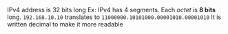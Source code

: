 IPv4 address is 32 bits long
Ex: IPv4 has 4 segments. Each *octet* is **8 bits** long.
`192.168.10.10` translates to `11000000.10101000.00001010.00001010`
It is written decimal to make it more readable	